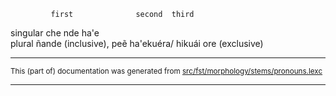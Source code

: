

	         first	            second	third
singular	che	                nde	    ha'e	
plural	ñande (inclusive),   peẽ	ha'ekuéra/ hikuái
ore (exclusive)

* * *

<small>This (part of) documentation was generated from [src/fst/morphology/stems/pronouns.lexc](https://github.com/giellalt/lang-grn/blob/main/src/fst/morphology/stems/pronouns.lexc)</small>

---

